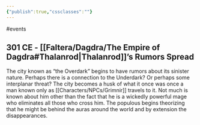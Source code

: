```yaml
---
{"publish":true,"cssclasses":""}
---
```


#events
## 301 CE - [[Faltera/Dagdra/The Empire of Dagdra#Thalanrod\|Thalanrod]]’s Rumors Spread
The city known as “the Overdark” begins to have rumors about its sinister nature. Perhaps there is a connection to the Underdark? Or perhaps some interplanar threat? The city becomes a husk of what it once was once a man known only as [[Characters/NPCs/Grimnir]] travels to it. Not much is known about him other than the fact that he is a wickedly powerful mage who eliminates all those who cross him. The populous begins theorizing that he might be behind the auras around the world and by extension the disappearances.